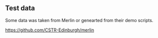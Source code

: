 ## Test data

Some data was taken from Merlin or genearted from their demo scripts.

https://github.com/CSTR-Edinburgh/merlin